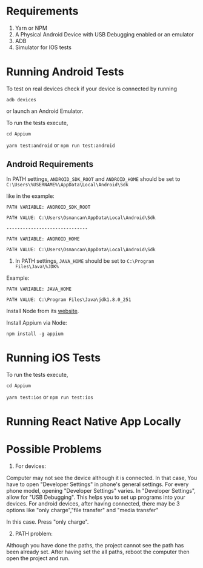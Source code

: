 # Requirements

1. Yarn or NPM
2. A Physical Android Device with USB Debugging enabled or an emulator
3. ADB
4. Simulator for IOS tests

# Running Android Tests

To test on real devices check if your device is connected by running

`adb devices`

or launch an Android Emulator.

To run the tests execute,

`cd Appium`

`yarn test:android` or `npm run test:android`

## Android Requirements

In PATH settings, `ANDROID_SDK_ROOT` and `ANDROID_HOME` should be set to `C:\Users\%USERNAME%\AppData\Local\Android\Sdk`

like in the example:

    PATH VARIABLE: ANDROID_SDK_ROOT

    PATH VALUE: C:\Users\Osmancan\AppData\Local\Android\Sdk

    ------------------------------

    PATH VARIABLE: ANDROID_HOME

    PATH VALUE: C:\Users\Osmancan\AppData\Local\Android\Sdk

1. In PATH settings, `JAVA_HOME` should be set to `C:\Program Files\Java\%JDK%`

Example:

    PATH VARIABLE: JAVA_HOME

    PATH VALUE: C:\Program Files\Java\jdk1.8.0_251

Install Node from its [website](https://nodejs.org/en/).

Install Appium via Node:

`npm install -g appium`

# Running iOS Tests

To run the tests execute,

`cd Appium`

`yarn test:ios` or `npm run test:ios`

# Running React Native App Locally

# Possible Problems

1. For devices:

Computer may not see the device although it is connected. In that case, You have to open "Developer Settings" in phone's general settings. For every phone model, opening "Developer Settings" varies. In "Developer Settings", allow for "USB Debugging". This helps you to set up programs into your devices. For android devices, after having connected, there may be 3 options like "only charge","file transfer" and "media transfer"

In this case. Press "only charge".

2. PATH problem:

Although you have done the paths, the project cannot see the path has been already set. After having set the all paths, reboot the computer then open the project and run.
